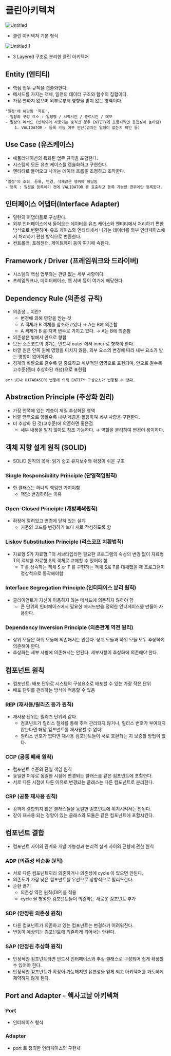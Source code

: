 # 클린아키텍쳐

![Untitled](https://github.com/e-zip/archieve/assets/74856502/d108afcd-c0cf-40a0-b803-6e5690e22daf)

- 클린 아키텍쳐 기본 형식

![Untitled 1](https://github.com/e-zip/archieve/assets/74856502/0d4cd56b-f9c3-4a4b-995e-8add5ec24df0)

- 3 Layered 구조로 분리한 클린 아키텍쳐

## Entity (엔티티)

- 핵심 업무 규칙을 캡슐화한다.
- 메서드를 가지는 객체, 일련의 데이터 구조와 함수의 집합이다.
- 가장 변하지 않으며 외부로부터 영향을 받지 않는 영역이다.

```
'일정'에 해당됨 '목표',
- 일정의 구성 요소 : 일정명 / 시작시간 / 종료시간 / 메모
- 일정의 메서드 (반복되어 사용되는 로직인 경우 ENTITY에 포함시키면 응집성이 높아짐)
	1. VALIDATOR - 등록 가능 여부 판단(겹치는 일정이 없는지 확인 등)
```

## Use Case (유즈케이스)

- 애플리케이션의 특화된 업무 규칙을 포함한다.
- 시스템의 모든 유즈 케이스를 캡슐화하고 구현한다.
- 엔티티로 들어오고 나가는 데이터 흐름을 조정하고 조작한다.

```
'일정'의 조회, 등록, 변경, 삭제같은 행위에 해당됨
- 등록 : 일정을 등록하기 전에 VALIDATOR 를 호출하고 등록 가능한 경우에만 등록한다.
```

## 인터페이스 어댑터(Interface Adapter)

- 일련의 어댑터들로 구성한다.
- 외부 인터페이스에서 들어오는 데이터를 유즈 케이스와 엔티티에서 처리하기 편한 방식으로 변환하며, 유즈 케이스와 엔티티에서 나가는 데이터를 외부 인터페이스에서 처리하기 편한 방식으로 변환한다.
- 컨트롤러, 프레젠터, 게이트웨이 등이 여기에 속한다.

## Framework / Driver (프레임워크와 드라이버)

- 시스템의 핵심 업무와는 관련 없는 세부 사항이다.
- 프레임워크나, 데이터베이스, 웹 서버 등이 여기에 해당한다.

## Dependency Rule (의존성 규칙)

- 의존성… 이란?
  - 변경에 의해 영향을 받는 것
  - A 객체가 B 객체를 참조하고있다 → A는 B에 의존함
  - A 객체가 B 를 지역 변수로 가지고 있다. → A는 B에 의존함
- 의존성은 밖에서 안으로 향함
- 모든 소스코드의 경계는 반드시 outer 에서 inner 로 향해야 한다.
- 바깥 원은 안쪽 원에 영향을 미치지 않음, 외부 요소의 변경에 따라 내부 요소가 받는 영향이 없어야한다.
- 경계의 바깥으로 갈수록 덜 중요하고 세부적인 영역으로 표현되며, 안으로 갈수록 고수준(좀더 추상화된 개념)으로 표현됨

```
ex) UI나 DATABASE의 변경에 의해 ENTITY 구성요소가 변경될 수 없다.
```

## Abstraction Principle (추상화 원리)

- 가장 안쪽에 있는 계층이 제일 추상화된 영역
- 바깥 영역으로 향할수록 내부 계층을 활용하여 세부 사항을 구현한다.
- 더 추상화 된 것(고수준)에 의존하면 좋은점
  - 세부 내용을 알지 않아도 참조 가능하다. → 역할을 분리하여 변경이 용이하다.

## 객체 지향 설계 원칙 (SOLID)

- SOLID 원칙의 목적: 읽기 쉽고 유지보수와 확장이 쉬운 구조

### **Single Responsibility Principle (단일책임원칙)**

- 한 클래스는 하나의 책임만 가져야함
  - 책임: 변경하려는 이유

### **Open-Closed Principle (개방폐쇄원칙)**

- 확장에 열려있고 변경에 닫혀 있는 설계
  - 기존의 코드를 변경하기 보다 새로 작성하도록 함

### **Liskov Substitution Principle (리스코프 치환법칙)**

- 자료형 S가 자료형 T의 서브타입라면 필요한 프로그램의 속성의 변경 없이 자료형 T의 객체를 자료형 S의 객체로 교체할 수 있어야 함
  - T 를 상속하는 객체 S or T 를 구현하는 객체 S로 T를 대체했을 때 프로그램이 정상적으로 동작해야함

### **Interface Segregation Principle (인터페이스 분리 원칙)**

- 클라이언트가 자신이 이용하지 않는 메서드에 의존하지 않아야 함
  - 큰 단위의 인터페이스에서 필요한 메서드만을 정의한 인터페이스를 만들어 사용한다.

### **Dependency Inversion Principle (의존관계 역전 원리)**

- 상위 모듈은 하위 모듈에 의존해서는 안된다. 상위 모듈과 하위 모듈 모두 추상화에 의존해야 한다.
- 추상화는 세부 사항에 의존해서는 안된다. 세부사항이 추상화에 의존해야 한다.

## 컴포넌트 원칙

- 컴포넌트: 배포 단위로 시스템의 구성요소로 배포할 수 있는 가장 작은 단위
- 배포 단위를 관리하는 방식에 적용할 수 있음

### REP (재사용/릴리즈 등가 원칙)

- 재사용 단위는 릴리즈 단위와 같다.
  - 컴포넌트가 릴리스 절차를 통해 추적 관리되지 않거나, 릴리스 번호가 부여되지 않는다면 해당 컴포넌트를 재사용할 수 없다.
  - 릴리스 번호가 없다면 재사용 컴포넌트들이 서로 호환되는 지 보증할 방법이 없다.

### CCP (공통 폐쇄 원칙)

- 컴포넌트 수준의 단일 책임 원칙
- 동일한 이유로 동일한 시점에 변경되는 클래스를 같은 컴포넌트에 포함한다.
- 서로 다른 시점에 다른 이유로 변경되는 클래스는 다른 컴포넌트로 분리한다.

### CRP (공통 재사용 원칙)

- 강하게 결합되지 않은 클래스들을 동일한 컴포넌트에 위치시켜서는 안된다.
- 같이 재사용 되는 경향이 있는 클래스와 모듈은 같은 컴포넌트에 포함시킨다.

## 컴포넌트 결합

- 컴포넌트 사이의 관계와 개발 가능성과 논리적 설계 사이의 균형에 관한 원칙

### ADP (의존성 비순환 원칙)

- 서로 다른 컴포넌트끼리 의존하거나 의존성에 cycle 이 있으면 안된다.
- 의존도가 가장 낮은 컴포넌트를 우선으로 상향식으로 릴리즈한다.
- 순환 끊기
  - 의존성 역전 원칙(DIP)를 적용
  - cycle 을 형성한 컴포넌트들이 의존하는 새로운 컴포넌트 추가

### SDP (안정된 의존성 원칙)

- 다른 컴포넌트가 의존하고 있는 컴포넌트는 변경하기 어려워진다.
- 변동이 예상되는 컴포넌트에 의존하게 되어서는 안된다.

### SAP (안정된 추상화 원칙)

- 안정적인 컴포넌트라면 반드시 인터페이스와 추상 클래스로 구성되어 쉽게 확장할 수 있어야 한다.
- 안정적인 컴포넌트가 확장이 가능해지면 유연성을 얻게 되고 아키텍처를 과도하게 제약하지 않게 된다.

## Port and Adapter - 헥사고날 아키텍쳐

### Port

- 인터페이스 형식

### Adapter

- port 로 정의한 인터페이스의 구현체
